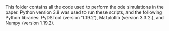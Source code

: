 This folder contains all the code used to perform the ode simulations in the paper. Python version 3.8 was used to run these scripts, and the following Python libraries: PyDSTool (version '1.19.2'), Matplotlib (version 3.3.2.), and Numpy (version 1.19.2).

